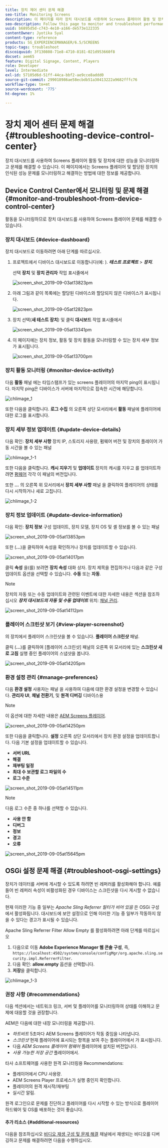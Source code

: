 ```yaml
---
title: 장치 제어 센터 문제 해결
seo-title: Monitoring Screens
description: 이 페이지를 따라 장치 대시보드를 사용하여 Screens 플레이어 활동 및 장치의 성능을 모니터링하고 문제를 해결할 수 있습니다.
seo-description: Follow this page to monitor and troubleshoot performance for your Screens player activity and device usingtheDevice dashboard.
uuid: b6895d5d-c743-4e10-a166-de573e122335
contentOwner: Jyotika Syal
content-type: reference
products: SG_EXPERIENCEMANAGER/6.5/SCREENS
topic-tags: troubleshoot
discoiquuid: 3f130808-71e8-4710-8181-021d953660f8
docset: aem65
feature: Digital Signage, Content, Players
role: Developer
level: Intermediate
exl-id: 57105d6d-51ff-44ca-bbf2-ae9cce8addd0
source-git-commit: 299018986ae58ecbdb51a30413222a9682fffc76
workflow-type: tm+mt
source-wordcount: '775'
ht-degree: 1%

---
```


# 장치 제어 센터 문제 해결 {#troubleshooting-device-control-center}

장치 대시보드를 사용하여 Screens 플레이어 활동 및 장치에 대한 성능을 모니터링하고 문제를 해결할 수 있습니다. 이 페이지에서는 Screens 플레이어 및 할당된 장치의 인식된 성능 문제를 모니터링하고 해결하는 방법에 대한 정보를 제공합니다.

## Device Control Center에서 모니터링 및 문제 해결 {#monitor-and-troubleshoot-from-device-control-center}

활동을 모니터링하므로 장치 대시보드를 사용하여 Screens 플레이어 문제를 해결할 수 있습니다.

### 장치 대시보드 {#device-dashboard}

장치 대시보드로 이동하려면 아래 단계를 따르십시오.

1. 프로젝트에서 디바이스 대시보드로 이동합니다(예: ). ***테스트 프로젝트*** > ***장치***.

   선택 **장치** 및 **장치 관리자** 작업 표시줄에서

   ![screen_shot_2019-09-03at13823pm](assets/screen_shot_2019-09-03at13823pm.png)

1. 아래 그림과 같이 목록에는 할당된 디바이스와 할당되지 않은 디바이스가 표시됩니다.

   ![screen_shot_2019-09-05at12823pm](assets/screen_shot_2019-09-05at12823pm.png)

1. 장치 선택(**새 테스트 장치**) 및 클릭 **대시보드** 작업 표시줄에서

   ![screen_shot_2019-09-05at13341pm](assets/screen_shot_2019-09-05at13341pm.png)

1. 이 페이지에는 장치 정보, 활동 및 장치 활동을 모니터링할 수 있는 장치 세부 정보가 표시됩니다.

   ![screen_shot_2019-09-05at13700pm](assets/screen_shot_2019-09-05at13700pm.png)

### 장치 활동 모니터링 {#monitor-device-activity}

다음 **활동** 패널 에는 타임스탬프가 있는 screens 플레이어의 마지막 ping이 표시됩니다. 마지막 ping은 디바이스가 서버에 마지막으로 접속한 시간에 해당합니다.

![chlimage_1](assets/chlimage_1.png)

또한 다음을 클릭합니다. **로그 수집** 의 오른쪽 상단 모서리에서 **활동** 패널에 플레이어에 대한 로그를 표시합니다.

### 장치 세부 정보 업데이트 {#update-device-details}

다음 확인: **장치 세부 사항** 장치 IP, 스토리지 사용량, 펌웨어 버전 및 장치의 플레이어 가동 시간을 볼 수 있는 패널

![chlimage_1-1](assets/chlimage_1-1.png)

또한 다음을 클릭합니다. **캐시 지우기** 및 **업데이트** 장치의 캐시를 지우고 를 업데이트하려면 [펌웨어](screens-glossary.md) 각각 이 패널의 버전입니다.

또한 **...** 의 오른쪽 위 모서리에서 **장치 세부 사항** 패널 을 클릭하여 플레이어의 상태를 다시 시작하거나 새로 고칩니다.

![chlimage_1-2](assets/chlimage_1-2.png)

### 장치 정보 업데이트 {#update-device-information}

다음 확인: **장치 정보** 구성 업데이트, 장치 모델, 장치 OS 및 셸 정보를 볼 수 있는 패널

![screen_shot_2019-09-05at13853pm](assets/screen_shot_2019-09-05at13853pm.png)

또한 (**...**)을 클릭하여 속성을 확인하거나 장치를 업데이트할 수 있습니다.

![screen_shot_2019-09-05at14017pm](assets/screen_shot_2019-09-05at14017pm.png)

클릭 **속성** 을(를) 보려면 **장치 속성** 대화 상자. 장치 제목을 편집하거나 다음과 같은 구성 업데이트 옵션을 선택할 수 있습니다. **수동** 또는 **자동**.

>[!NOTE]
>
>장치의 자동 또는 수동 업데이트와 관련된 이벤트에 대한 자세한 내용은 섹션을 참조하십시오 ***장치 대시보드의 자동 및 수동 업데이트*** 위치: [채널 관리](managing-channels.md).

![screen_shot_2019-09-05at14112pm](assets/screen_shot_2019-09-05at14112pm.png)

### 플레이어 스크린샷 보기 {#view-player-screenshot}

의 장치에서 플레이어 스크린샷을 볼 수 있습니다. **플레이어 스크린샷** 패널.

클릭 (**...**)를 클릭하여 [플레이어 스크린샷] 패널의 오른쪽 위 모서리에 있는 **스크린샷 새로 고침** 실행 중인 플레이어의 스냅샷을 봅니다.

![screen_shot_2019-09-05at14205pm](assets/screen_shot_2019-09-05at14205pm.png)

### 환경 설정 관리 {#manage-preferences}

다음 **환경 설정** 사용자는 패널 을 사용하여 다음에 대한 환경 설정을 변경할 수 있습니다. **관리자 UI**, **채널 전환기**, 및 **원격 디버깅** 디바이스용

>[!NOTE]
>이 옵션에 대한 자세한 내용은 [AEM Screens 플레이어](working-with-screens-player.md).

![screen_shot_2019-09-05at14250pm](assets/screen_shot_2019-09-05at14250pm.png)

또한 다음을 클릭합니다. **설정** 오른쪽 상단 모서리에서 장치 환경 설정을 업데이트합니다. 다음 기본 설정을 업데이트할 수 있습니다.

* **서버 URL**
* **해결**
* **재부팅 일정**
* **최대 수 보관할 로그 파일의 수**
* **로그 수준**

![screen_shot_2019-09-05at14511pm](assets/screen_shot_2019-09-05at14511pm.png)

>[!NOTE]
>다음 로그 수준 중 하나를 선택할 수 있습니다.
>* **사용 안 함**
>* **디버그**
>* **정보**
>* **경고**
>* **오류**

![screen_shot_2019-09-05at15645pm](assets/screen_shot_2019-09-05at15645pm.png)

## OSGi 설정 문제 해결 {#troubleshoot-osgi-settings}

장치가 데이터를 서버에 게시할 수 있도록 하려면 빈 레퍼러를 활성화해야 합니다. 예를 들어 빈 레퍼러 속성이 비활성화된 경우 디바이스는 스크린샷을 다시 게시할 수 없습니다.

현재 이러한 기능 중 일부는 *Apache Sling Referrer 필터가 비어 있음* 은 OSGi 구성에서 활성화됩니다. 대시보드에 보안 설정으로 인해 이러한 기능 중 일부가 작동하지 않을 수 있다는 경고가 표시될 수 있습니다.

Apache Sling Referrer Filter Allow Empty 를 활성화하려면 아래 단계를 따르십시오

1. 다음으로 이동 **Adobe Experience Manager 웹 콘솔 구성**, 즉, `https://localhost:4502/system/console/configMgr/org.apache.sling.security.impl.ReferrerFilter`.
1. 다음 확인: **allow.empty** 옵션을 선택합니다.
1. **저장**&#x200B;을 클릭합니다.

![chlimage_1-3](assets/chlimage_1-3.png)

### 권장 사항 {#recommendations}

다음 섹션에서는 네트워크 링크, 서버 및 플레이어를 모니터링하여 상태를 이해하고 문제에 대응할 것을 권장합니다.

AEM은 다음에 대한 내장 모니터링을 제공합니다.

* *하트비트* 5초마다 AEM Screens 플레이어가 작동 중임을 나타냅니다.
* *스크린샷* 현재 플레이어에 표시되는 항목을 보여 주는 플레이어에서 가 표시됩니다.
* 다음 *AEM Screens 플레이어 펌웨어* 플레이어에 설치된 버전입니다.
* *사용 가능한 저장 공간* 플레이어에서.

타사 소프트웨어를 사용한 원격 모니터링용 Recommendations:

* 플레이어에서 CPU 사용량.
* AEM Screens Player 프로세스가 실행 중인지 확인합니다.
* 플레이어의 원격 재시작/재부팅
* 실시간 알림.

원격 로그인으로 문제를 진단하고 플레이어를 다시 시작할 수 있는 방식으로 플레이어 하드웨어 및 OS를 배포하는 것이 좋습니다.

#### 추가 리소스 {#additional-resources}

다음을 참조하십시오 [비디오 재생 구성 및 문제 해결](troubleshoot-videos.md) 채널에서 재생되는 비디오를 디버깅하고 문제를 해결하려면 다음을 수행하십시오.
